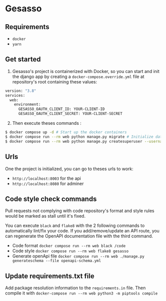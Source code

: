 # Gesasso

## Requirements

- `docker`
- `yarn`

## Get started

1. Gesasso's project is containerized with Docker, so you can start and init the django app by creating
   a `docker-compose.override.yml` file at repository's root containing these values:

```dockerfile
version: "3.8"
services:
  web:
    environment:
      GESASSO_OAUTH_CLIENT_ID: YOUR-CLIENT-ID
      GESASSO_OAUTH_CLIENT_SECRET: YOUR-CLIENT-SECRET
```

2. Then execute theses commands :

```bash
$ docker compose up -d # Start up the docker containers
$ docker compose run --rm web python manage.py migrate # Initialize database
$ docker compose run --rm web python manage.py createsuperuser --username gesasso --email gesasso@assos.utc.fr --skip-checks # Create a local superuser
```

## Urls

One the project is initialized, you can go to theses urls to work:

- `http://localhost:8003` for the api
- `http://localhost:8080` for adminer

## Code style check commands

Pull requests not complying with code repository's format and style rules would be marked as stall until it's fixed.

You can execute `black` and `flake8` with the 2 following commands to automatically lint/fix your code. If you
add/remove/update an API route, you can regenerate the OpenAPI documentation file with the third command.

- Code format `docker compose run --rm web black /code`
- Code style `docker compose run --rm web flake8 gesasso`
- Generate openApi file `docker compose run --rm web ./manage.py generateschema --file openapi-schema.yml`

## Update requirements.txt file

Add package resolution information to the `requirements.in` file. Then compile it
with `docker-compose run --rm web python3 -m piptools compile`
